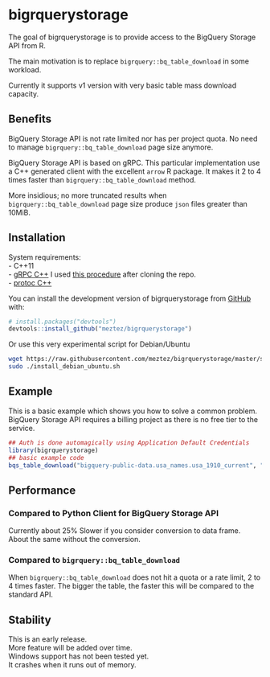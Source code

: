 
<!-- README.md is generated from README.Rmd. Please edit that file -->

# bigrquerystorage

<!-- badges: start -->

<!-- badges: end -->

The goal of bigrquerystorage is to provide access to the BigQuery
Storage API from R.

The main motivation is to replace `bigrquery::bq_table_download` in some
workload.

Currently it supports v1 version with very basic table mass download
capacity.

## Benefits

BigQuery Storage API is not rate limited nor has per project quota. No
need to manage `bigrquery::bq_table_download` page size anymore.

BigQuery Storage API is based on gRPC. This particular implementation
use a C++ generated client with the excellent `arrow` R package. It
makes it 2 to 4 times faster than `bigrquery::bq_table_download` method.

More insidious; no more truncated results when
`bigrquery::bq_table_download` page size produce `json` files greater
than 10MiB.

## Installation

System requirements:  
\- C++11  
\- [gRPC C++](https://github.com/grpc/grpc/blob/master/BUILDING.md) I
used [this
procedure](https://github.com/grpc/grpc/blob/master/test/distrib/cpp/run_distrib_test_cmake_module_install_pkgconfig.sh)
after cloning the repo.  
\- [protoc
C++](https://github.com/protocolbuffers/protobuf/tree/master/src)

You can install the development version of bigrquerystorage from
[GitHub](https://github.com/meztez/bigrquerystorage) with:

``` r
# install.packages("devtools")
devtools::install_github("meztez/bigrquerystorage")
```

Or use this very experimental script for Debian/Ubuntu

``` sh
wget https://raw.githubusercontent.com/meztez/bigrquerystorage/master/scripts/install_debian_ubuntu.sh
sudo ./install_debian_ubuntu.sh
```

## Example

This is a basic example which shows you how to solve a common problem.
BigQuery Storage API requires a billing project as there is no free tier
to the service.

``` r
## Auth is done automagically using Application Default Credentials
library(bigrquerystorage)
## basic example code
bqs_table_download("bigquery-public-data.usa_names.usa_1910_current", "labo-brunotremblay-253317")
```

## Performance

### Compared to Python Client for BigQuery Storage API

Currently about 25% Slower if you consider conversion to data frame.
About the same without the conversion.

### Compared to `bigrquery::bq_table_download`

When `bigrquery::bq_table_download` does not hit a quota or a rate
limit, 2 to 4 times faster. The bigger the table, the faster this will
be compared to the standard API.

## Stability

This is an early release.  
More feature will be added over time.  
Windows support has not been tested yet.  
It crashes when it runs out of memory.
